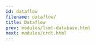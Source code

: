 ```yaml
---
id: dataflow
filename: dataflow/
title: Dataflow
prev: modules/lsmt-database.html
next: modules/crdt.html
---
```


